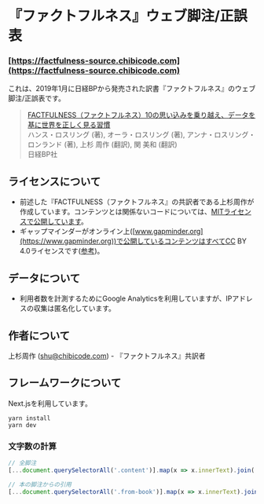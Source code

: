 # 『ファクトフルネス』ウェブ脚注/正誤表

### [https://factfulness-source.chibicode.com](https://factfulness-source.chibicode.com)

これは、2019年1月に日経BPから発売された訳書『ファクトフルネス』のウェブ脚注/正誤表です。

> [FACTFULNESS（ファクトフルネス）10の思い込みを乗り越え、データを基に世界を正しく見る習慣](https://www.amazon.co.jp/dp/B07LG7TG5N/ref=cm_sw_r_tw_dp_U_x_kZQuCbNDHEY8V)<br />
> ハンス・ロスリング (著), オーラ・ロスリング (著), アンナ・ロスリング・ロンランド (著), 上杉 周作  (翻訳), 関 美和 (翻訳)<br />
> 日経BP社

## ライセンスについて

- 前述した『FACTFULNESS（ファクトフルネス』の共訳者である上杉周作が作成しています。コンテンツとは関係ないコードについては、[MITライセンスで公開しています](LICENSE-CODE.md)。
- ギャップマインダーがオンライン上([www.gapminder.org](https://www.gapminder.org))で公開しているコンテンツはすべてCC BY 4.0ライセンスです([参考](https://www.gapminder.org/free-material/))。

## データについて

- 利用者数を計測するためにGoogle Analyticsを利用していますが、IPアドレスの収集は匿名化しています。

## 作者について

上杉周作 ([shu@chibicode.com](mailto:shu@chibicode.com)) - 『ファクトフルネス』共訳者

## フレームワークについて

Next.jsを利用しています。

```
yarn install
yarn dev
```

### 文字数の計算

```js
// 全脚注
[...document.querySelectorAll('.content')].map(x => x.innerText).join('').replace(/\s/g, '').length

// 本の脚注からの引用
[...document.querySelectorAll('.from-book')].map(x => x.innerText).join('').replace(/\s/g, '').length
```